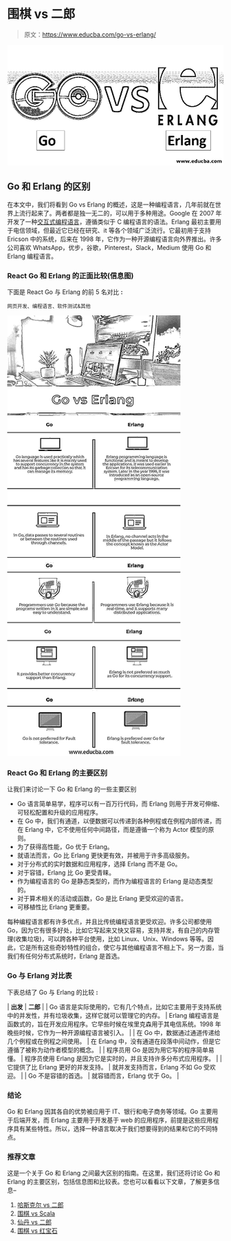 # 围棋 vs 二郎

> 原文：<https://www.educba.com/go-vs-erlang/>

![Go vs Erlang](img/c9efaeba6337393e754674e3ed18dbd3.png)



## Go 和 Erlang 的区别

在本文中，我们将看到 Go vs Erlang 的概述，这是一种编程语言，几年前就在世界上流行起来了。两者都是独一无二的，可以用于多种用途。Google 在 2007 年开发了一种[交互式编程语言](https://www.educba.com/what-is-a-programming-language/)，遵循类似于 C 编程语言的语法。Erlang 最初主要用于电信领域，但最近它已经在研究、it 等各个领域广泛流行。它最初用于支持 Ericson 中的系统，后来在 1998 年，它作为一种开源编程语言向外界推出。许多公司喜欢 WhatsApp，优步，谷歌，Pinterest，Slack，Medium 使用 Go 和 Erlang 编程语言。

### React Go 和 Erlang 的正面比较(信息图)

下面是 React Go 与 Erlang 的前 5 名对比 **:**

<small>网页开发、编程语言、软件测试&其他</small>

![Go vs Erlang info](img/5289fd148b1040f2aeaf5c4ac8f2159b.png)



### React Go 和 Erlang 的主要区别

让我们来讨论一下 Go 和 Erlang 的一些主要区别

*   Go 语言简单易学，程序可以有一百万行代码，而 Erlang 则用于开发可伸缩、可轻松配置和升级的应用程序。
*   在 Go 中，我们有通道，以便数据可以传递到各种例程或在例程内部传递，而在 Erlang 中，它不使用任何中间路径，而是遵循一个称为 Actor 模型的原则。
*   为了获得高性能，Go 优于 Erlang。
*   就语法而言，Go 比 Erlang 更快更有效，并被用于许多高级服务。
*   对于分布式的实时数据和应用程序，选择 Erlang 而不是 Go。
*   对于容错，Erlang 比 Go 更受青睐。
*   作为编程语言的 Go 是静态类型的，而作为编程语言的 Erlang 是动态类型的。
*   对于算术相关的活动或函数，Go 是比 Erlang 更受欢迎的语言。
*   可移植性比 Erlang 更重要。

每种编程语言都有许多优点，并且比传统编程语言更受欢迎。许多公司都使用 Go，因为它有很多好处，比如它写起来又快又容易，支持并发，有自己的内存管理(收集垃圾)，可以跨各种平台使用，比如 Linux、Unix、Windows 等等。因此，它是所有这些奇妙特性的组合，使它与其他编程语言不相上下。另一方面，当我们有任何分布式系统时，Erlang 是首选。

### Go 与 Erlang 对比表

下表总结了 Go 与 Erlang 的比较 **:**

| **出发** | **二郎** |
| Go 语言是实际使用的，它有几个特点，比如它主要用于支持系统中的并发性，并有垃圾收集，这样它就可以管理它的内存。 | Erlang 编程语言是函数式的，旨在开发应用程序。它早些时候在埃里克森用于其电信系统。1998 年晚些时候，它作为一种开源编程语言被引入。 |
| 在 Go 中，数据通过通道传递给几个例程或在例程之间使用。 | 在 Erlang 中，没有通道在段落中间动作，但是它遵循了被称为动作者模型的概念。 |
| 程序员用 Go 是因为用它写的程序简单易懂。 | 程序员使用 Erlang 是因为它是实时的，并且支持许多分布式应用程序。 |
| 它提供了比 Erlang 更好的并发支持。 | 就并发支持而言，Erlang 不如 Go 受欢迎。 |
| Go 不是容错的首选。 | 就容错而言，Erlang 优于 Go。 |

### 结论

Go 和 Erlang 因其各自的优势被应用于 IT、银行和电子商务等领域。Go 主要用于后端开发，而 Erlang 主要用于开发基于 web 的应用程序，前提是这些应用程序具有某些特性。所以，选择一种语言取决于我们想要得到的结果和它的不同特点。

### 推荐文章

这是一个关于 Go 和 Erlang 之间最大区别的指南。在这里，我们还将讨论 Go 和 Erlang 的主要区别，包括信息图和比较表。您也可以看看以下文章，了解更多信息–

1.  [哈斯克尔 vs 二郎](https://www.educba.com/haskell-vs-erlang/)
2.  [围棋 vs Scala](https://www.educba.com/go-vs-scala/)
3.  [仙丹 vs 二郎](https://www.educba.com/elixir-vs-erlang/)
4.  [围棋 vs 红宝石](https://www.educba.com/go-vs-ruby/)





